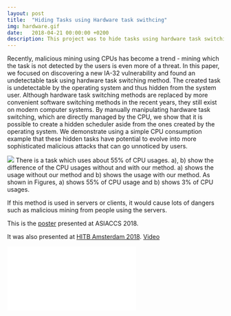 ```yaml
---
layout: post
title:  "Hiding Tasks using Hardware task swithcing"
img: hardware.gif
date:   2018-04-21 00:00:00 +0200
description: This project was to hide tasks using hardware task switching in Windows 32 bit environment.
---
```


Recently, malicious mining using CPUs has become a trend - mining which the task is not detected by the users is even more of a threat. In this paper, we focused on discovering a new IA-32 vulnerability and found an undetectable task using hardware task switching method. The created task is undetectable by the operating system and thus hidden from the system user. Although hardware task switching methods are replaced by more convenient software switching methods in the recent years, they still exist on modern computer systems. By manually manipulating hardware task switching, which are directly managed by the CPU, we show that it is possible to create a hidden scheduler aside from the ones created by the operating system. We demonstrate using a simple CPU consumption example that these hidden tasks have potential to evolve into more sophisticated malicious attacks that can go unnoticed by users.

![](hardware.jpg)
There is a task which uses about 55% of CPU usages.
a), b) show the difference of the CPU usages without and with our method. a) shows the usage without our method and b) shows the usage with our method. As shown in Figures, a) shows 55% of CPU usage and b) shows 3% of CPU usages.

If this method is used in servers or clients, it would cause lots of dangers such as malicious mining from people using the servers. 

This is the [poster](poster.pdf) presented at ASIACCS 2018.

It was also presented at [HITB Amsterdam 2018](https://conference.hitb.org/hitbsecconf2018ams/speakers/kyeong-joo-jung/). [Video](https://www.youtube.com/watch?v=F26hu2q9Nus)

![Poster](poster.pdf)